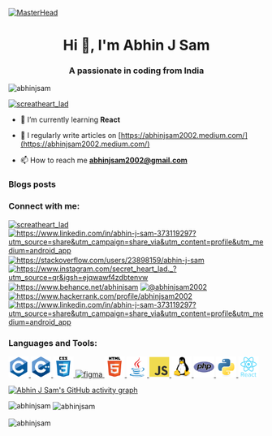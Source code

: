 [![MasterHead](https://firebasestorage.googleapis.com/v0/b/flexi-coding.appspot.com/o/dempgi7-520f8d5f-63d4-4453-8822-dbc149ae27f8.gif?alt=media&token=91c0c7b2-93c3-4029-b011-1a8703c5730d)](https://rishavchanda.io)
<h1 align="center">Hi 👋, I'm Abhin J Sam</h1>
<h3 align="center">A passionate in coding from India</h3>

<p align="left"> <img src="https://komarev.com/ghpvc/?username=abhinjsam&label=Profile%20views&color=0e75b6&style=flat" alt="abhinjsam" /> </p>

<p align="left"> <a href="https://twitter.com/screatheart_lad" target="blank"><img src="https://img.shields.io/twitter/follow/screatheart_lad?logo=twitter&style=for-the-badge" alt="screatheart_lad" /></a> </p>

- 🌱 I’m currently learning **React**

- 📝 I regularly write articles on [https://abhinjsam2002.medium.com/](https://abhinjsam2002.medium.com/)

- 📫 How to reach me **abhinjsam2002@gmail.com**

### Blogs posts
<!-- BLOG-POST-LIST:START -->
<!-- BLOG-POST-LIST:END -->

<h3 align="left">Connect with me:</h3>
<p align="left">
<a href="https://twitter.com/screatheart_lad" target="blank"><img align="center" src="https://raw.githubusercontent.com/rahuldkjain/github-profile-readme-generator/master/src/images/icons/Social/twitter.svg" alt="screatheart_lad" height="30" width="40" /></a>
<a href="https://linkedin.com/in/https://www.linkedin.com/in/abhin-j-sam-373119297?utm_source=share&utm_campaign=share_via&utm_content=profile&utm_medium=android_app" target="blank"><img align="center" src="https://raw.githubusercontent.com/rahuldkjain/github-profile-readme-generator/master/src/images/icons/Social/linked-in-alt.svg" alt="https://www.linkedin.com/in/abhin-j-sam-373119297?utm_source=share&utm_campaign=share_via&utm_content=profile&utm_medium=android_app" height="30" width="40" /></a>
<a href="https://stackoverflow.com/users/https://stackoverflow.com/users/23898159/abhin-j-sam" target="blank"><img align="center" src="https://raw.githubusercontent.com/rahuldkjain/github-profile-readme-generator/master/src/images/icons/Social/stack-overflow.svg" alt="https://stackoverflow.com/users/23898159/abhin-j-sam" height="30" width="40" /></a>
<a href="https://instagram.com/https://www.instagram.com/secret_heart_lad._?utm_source=qr&igsh=ejqwawf4zdbtenvw" target="blank"><img align="center" src="https://raw.githubusercontent.com/rahuldkjain/github-profile-readme-generator/master/src/images/icons/Social/instagram.svg" alt="https://www.instagram.com/secret_heart_lad._?utm_source=qr&igsh=ejqwawf4zdbtenvw" height="30" width="40" /></a>
<a href="https://www.behance.net/https://www.behance.net/abhinjsam" target="blank"><img align="center" src="https://raw.githubusercontent.com/rahuldkjain/github-profile-readme-generator/master/src/images/icons/Social/behance.svg" alt="https://www.behance.net/abhinjsam" height="30" width="40" /></a>
<a href="https://medium.com/@abhinjsam2002" target="blank"><img align="center" src="https://raw.githubusercontent.com/rahuldkjain/github-profile-readme-generator/master/src/images/icons/Social/medium.svg" alt="@abhinjsam2002" height="30" width="40" /></a>
<a href="https://www.hackerrank.com/https://www.hackerrank.com/profile/abhinjsam2002" target="blank"><img align="center" src="https://raw.githubusercontent.com/rahuldkjain/github-profile-readme-generator/master/src/images/icons/Social/hackerrank.svg" alt="https://www.hackerrank.com/profile/abhinjsam2002" height="30" width="40" /></a>
<a href="/https://www.linkedin.com/in/abhin-j-sam-373119297?utm_source=share&utm_campaign=share_via&utm_content=profile&utm_medium=android_app" target="blank"><img align="center" src="https://raw.githubusercontent.com/rahuldkjain/github-profile-readme-generator/master/src/images/icons/Social/rss.svg" alt="https://www.linkedin.com/in/abhin-j-sam-373119297?utm_source=share&utm_campaign=share_via&utm_content=profile&utm_medium=android_app" height="30" width="40" /></a>
</p>

<h3 align="left">Languages and Tools:</h3>
<p align="left"> <a href="https://www.cprogramming.com/" target="_blank" rel="noreferrer"> <img src="https://raw.githubusercontent.com/devicons/devicon/master/icons/c/c-original.svg" alt="c" width="40" height="40"/> </a> <a href="https://www.w3schools.com/cpp/" target="_blank" rel="noreferrer"> <img src="https://raw.githubusercontent.com/devicons/devicon/master/icons/cplusplus/cplusplus-original.svg" alt="cplusplus" width="40" height="40"/> </a> <a href="https://www.w3schools.com/css/" target="_blank" rel="noreferrer"> <img src="https://raw.githubusercontent.com/devicons/devicon/master/icons/css3/css3-original-wordmark.svg" alt="css3" width="40" height="40"/> </a> <a href="https://www.figma.com/" target="_blank" rel="noreferrer"> <img src="https://www.vectorlogo.zone/logos/figma/figma-icon.svg" alt="figma" width="40" height="40"/> </a> <a href="https://www.w3.org/html/" target="_blank" rel="noreferrer"> <img src="https://raw.githubusercontent.com/devicons/devicon/master/icons/html5/html5-original-wordmark.svg" alt="html5" width="40" height="40"/> </a> <a href="https://www.java.com" target="_blank" rel="noreferrer"> <img src="https://raw.githubusercontent.com/devicons/devicon/master/icons/java/java-original.svg" alt="java" width="40" height="40"/> </a> <a href="https://developer.mozilla.org/en-US/docs/Web/JavaScript" target="_blank" rel="noreferrer"> <img src="https://raw.githubusercontent.com/devicons/devicon/master/icons/javascript/javascript-original.svg" alt="javascript" width="40" height="40"/> </a> <a href="https://www.linux.org/" target="_blank" rel="noreferrer"> <img src="https://raw.githubusercontent.com/devicons/devicon/master/icons/linux/linux-original.svg" alt="linux" width="40" height="40"/> </a> <a href="https://www.php.net" target="_blank" rel="noreferrer"> <img src="https://raw.githubusercontent.com/devicons/devicon/master/icons/php/php-original.svg" alt="php" width="40" height="40"/> </a> <a href="https://www.python.org" target="_blank" rel="noreferrer"> <img src="https://raw.githubusercontent.com/devicons/devicon/master/icons/python/python-original.svg" alt="python" width="40" height="40"/> </a> <a href="https://reactjs.org/" target="_blank" rel="noreferrer"> <img src="https://raw.githubusercontent.com/devicons/devicon/master/icons/react/react-original-wordmark.svg" alt="react" width="40" height="40"/> </a> </p>

[![Abhin J Sam's GitHub activity graph](https://activity-graph.herokuapp.com/graph?username=abhinjsam&&theme=dracula)](https://github.com/abhinjsam)

<p><img align="left" src="https://github-readme-stats.vercel.app/api/top-langs?username=abhinjsam&show_icons=true&locale=en&layout=compact&theme=tokyonight" alt="abhinjsam" /></p>

<p>&nbsp;<img align="center" src="https://github-readme-stats.vercel.app/api?username=abhinjsam&show_icons=true&locale=en&theme=tokyonight" alt="abhinjsam" /></p>

<p><img align="center" src="https://github-readme-streak-stats.herokuapp.com/?user=abhinjsam&&theme=tokyonight" alt="abhinjsam" /></p>
